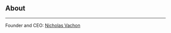 ## About

---

Founder and CEO: [Nicholas Vachon](www.linkedin.com/in/vachonnicholas)

<!--

### Coding

[Chatbotwizz](http://github.com/Vachonni/ChatbotWiz)
Interview project categorising chats
<img src="images/chatbot_thumbnail.png?raw=true"/>

---
[Project 2 Title](/pdf/sample_presentation.pdf)
<img src="images/dummy_thumbnail.jpg?raw=true"/>

---
[Project 3 Title](/sample_page.md)
<img src="images/dummy_thumbnail.jpg?raw=true"/>

---

### Presenting

- [Project 1 Title](http://example.com/)
- [Project 2 Title](http://example.com/)
- [Project 3 Title](http://example.com/)
- [Project 4 Title](http://example.com/)
- [Project 5 Title](http://example.com/)

---



---
<p style="font-size:11px">Page template forked from <a href="https://github.com/evanca/quick-portfolio">evanca</a></p>

-->
